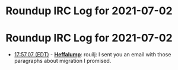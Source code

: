 # Roundup IRC Log for 2021-07-02 #
# Roundup IRC Log for 2021-07-02
* <a href="#17:57.07" id="17:57.07">17:57.07 (EDT)</a> - __[Heffalump](https://github.com/Heffalump)__: rouilj: I sent you an email with those paragraphs about migration I promised.
